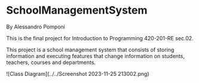# SchoolManagementSystem
By Alessandro Pomponi

This is the final project for Introduction to Programming 420-201-RE sec.02.

This project is a school management system that consists of storing information and executing features that change information on students, teachers, courses and departments.

![Class Diagram](../../Screenshot 2023-11-25 213002.png)